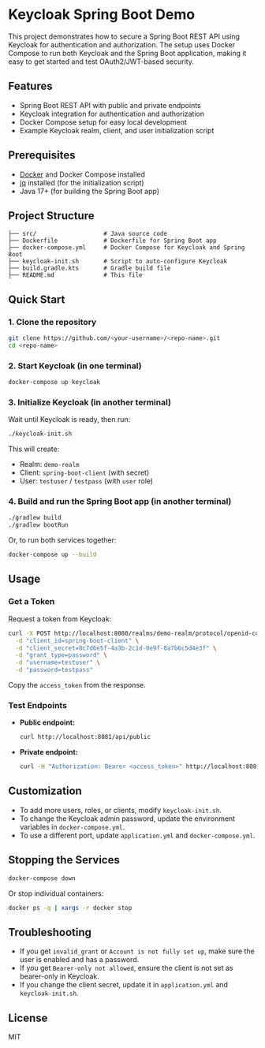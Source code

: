 # Keycloak Spring Boot Demo

This project demonstrates how to secure a Spring Boot REST API using Keycloak for authentication and authorization. The setup uses Docker Compose to run both Keycloak and the Spring Boot application, making it easy to get started and test OAuth2/JWT-based security.

## Features
- Spring Boot REST API with public and private endpoints
- Keycloak integration for authentication and authorization
- Docker Compose setup for easy local development
- Example Keycloak realm, client, and user initialization script

## Prerequisites
- [Docker](https://www.docker.com/get-started) and Docker Compose installed
- [jq](https://stedolan.github.io/jq/) installed (for the initialization script)
- Java 17+ (for building the Spring Boot app)

## Project Structure
```
├── src/                   # Java source code
├── Dockerfile             # Dockerfile for Spring Boot app
├── docker-compose.yml     # Docker Compose for Keycloak and Spring Boot
├── keycloak-init.sh       # Script to auto-configure Keycloak
├── build.gradle.kts       # Gradle build file
├── README.md              # This file
```

## Quick Start

### 1. Clone the repository
```sh
git clone https://github.com/<your-username>/<repo-name>.git
cd <repo-name>
```

### 2. Start Keycloak (in one terminal)
```sh
docker-compose up keycloak
```

### 3. Initialize Keycloak (in another terminal)
Wait until Keycloak is ready, then run:
```sh
./keycloak-init.sh
```
This will create:
- Realm: `demo-realm`
- Client: `spring-boot-client` (with secret)
- User: `testuser` / `testpass` (with `user` role)

### 4. Build and run the Spring Boot app (in another terminal)
```sh
./gradlew build
./gradlew bootRun
```
Or, to run both services together:
```sh
docker-compose up --build
```

## Usage

### Get a Token
Request a token from Keycloak:
```sh
curl -X POST http://localhost:8080/realms/demo-realm/protocol/openid-connect/token \
  -d "client_id=spring-boot-client" \
  -d "client_secret=8c7d6e5f-4a3b-2c1d-0e9f-8a7b6c5d4e3f" \
  -d "grant_type=password" \
  -d "username=testuser" \
  -d "password=testpass"
```
Copy the `access_token` from the response.

### Test Endpoints
- **Public endpoint:**
  ```sh
  curl http://localhost:8081/api/public
  ```
- **Private endpoint:**
  ```sh
  curl -H "Authorization: Bearer <access_token>" http://localhost:8081/api/private
  ```

## Customization
- To add more users, roles, or clients, modify `keycloak-init.sh`.
- To change the Keycloak admin password, update the environment variables in `docker-compose.yml`.
- To use a different port, update `application.yml` and `docker-compose.yml`.

## Stopping the Services
```sh
docker-compose down
```
Or stop individual containers:
```sh
docker ps -q | xargs -r docker stop
```

## Troubleshooting
- If you get `invalid_grant` or `Account is not fully set up`, make sure the user is enabled and has a password.
- If you get `Bearer-only not allowed`, ensure the client is not set as bearer-only in Keycloak.
- If you change the client secret, update it in `application.yml` and `keycloak-init.sh`.

## License
MIT 